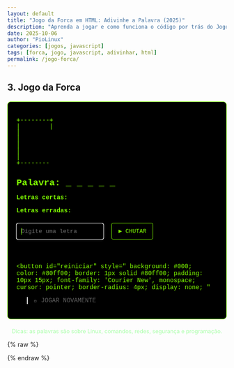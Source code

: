 ```yaml
---
layout: default
title: "Jogo da Forca em HTML: Adivinhe a Palavra (2025)"
description: "Aprenda a jogar e como funciona o código por trás do Jogo da Forca. Feito com HTML, CSS e JavaScript puro — sem frameworks."
date: 2025-10-06
author: "PioLinux"
categories: [jogos, javascript]
tags: [forca, jogo, javascript, adivinhar, html]
permalink: /jogo-forca/
---
```







<section>

<div class="game-container">
    <h2>3. Jogo da Forca</h2>
    <!-- Jogo -->
<div style="font-family: 'Courier New', monospace; color: #80ff00; background: #000; padding: 20px; border: 1px solid #80ff00; border-radius: 8px; max-width: 800px; margin: 20px auto;">
  
  <!-- Forca ASCII -->
  <pre id="forca" style="font-size: 14px; line-height: 1; color: #80ff00;">
+--------+
|        |
|        
|        
|        
|        
|
+--------
  </pre>

  <!-- Palavra -->
  <h2 style="color: #80ff00; margin: 10px 0;">Palavra: <span id="palavra">_ _ _ _ _</span></h2>

  <!-- Letras adivinhadas -->
  <p><strong>Letras certas:</strong> <span id="certas"></span></p>
  <p><strong>Letras erradas:</strong> <span id="erradas"></span></p>

  <!-- Entrada -->
  <div style="margin: 20px 0;">
    <input 
      id="letra" 
      type="text" 
      maxlength="1" 
      placeholder="Digite uma letra" 
      style="
        padding: 10px;
        font-family: 'Courier New', monospace;
        background: #000;
        color: #80ff00;
        border: 1px solid #80ff00;
        border-radius: 4px;
        width: 200px;
      "
      autofocus
    />
    <button 
      id="chutar" 
      style="
        background: #000;
        color: #80ff00;
        border: 1px solid #80ff00;
        padding: 10px 15px;
        font-family: 'Courier New', monospace;
        cursor: pointer;
        border-radius: 4px;
        margin-left: 10px;
      "
    >▶ CHUTAR</button>
  </div>


  <!-- Mensagem -->
  <p id="mensagem" style="color: #a8ffa8; min-height: 20px;"></p>

  <!-- Botão reiniciar -->
  <button 
    id="reiniciar" 
    style="
      background: #000;
      color: #80ff00;
      border: 1px solid #80ff00;
      padding: 10px 15px;
      font-family: 'Courier New', monospace;
      cursor: pointer;
      border-radius: 4px;
      display: none;
    "
  >🔁 JOGAR NOVAMENTE</button>

</div>
<!-- Instruções -->
<p style="font-size: 0.9em; color: #a8ffa8; text-align: center;">
  Dicas: as palavras são sobre Linux, comandos, redes, segurança e programação.
</p>

{% raw %}
<script>
  // Banco de palavras
  const palavras = [
    'LINUX', 'TERMINAL', 'BASH', 'KERNEL', 'FIREWALL',
    'SCRIPT', 'CODIGO', 'COMANDO', 'REDE', 'SERVIDOR',
    'JAVASCRIPT', 'HTML', 'SSH', 'ROOT', 'SUDO',
    'DISTRO', 'OPENBSD', 'QUBES', 'KERNEL', 'HACKER'
  ];

  // Elementos
  const inputLetra = document.getElementById('letra');
  const botaoChutar = document.getElementById('chutar');
  const botaoReiniciar = document.getElementById('reiniciar');
  const spanPalavra = document.getElementById('palavra');
  const spanCertas = document.getElementById('certas');
  const spanErradas = document.getElementById('erradas');
  const mensagem = document.getElementById('mensagem');
  const preForca = document.getElementById('forca');

  // Estado do jogo
  let palavraSecreta = '';
  let letrasCertas = [];
  let letrasErradas = [];
  let maxErros = 6;

  // Desenho da forca em ASCII (6 estágios)
  const desenhosForca = [
    `+--------+
|        |
|        
|        
|        
|        
|
+--------+`,
    `+--------+
|        |
|        O
|        
|        
|        
|
+--------+`,
    `+--------+
|        |
|        O
|        |
|        
|        
|
+--------+`,
    `+--------+
|        |
|        O
|       /|
|        
|        
|
+--------+`,
    `+--------+
|        |
|        O
|       /|\\
|        
|        
|
+--------+`,
    `+--------+
|        |
|        O
|       /|\\
|       /
|        
|
+--------+`,
    `+--------+
|        |
|        O
|       /|\\
|       / \\
|        
|
+--------+`
  ];




  // Escolhe palavra aleatória
  function escolherPalavra() {
    const index = Math.floor(Math.random() * palavras.length);
    palavraSecreta = palavras[index];
    letrasCertas = Array(palavraSecreta.length).fill('_');
    letrasErradas = [];
    atualizarTela();
  }

  // Atualiza a interface
  function atualizarTela() {
    spanPalavra.textContent = letrasCertas.join(' ');
    spanCertas.textContent = letrasCertas.filter(l => l !== '_').join(', ');
    spanErradas.textContent = letrasErradas.join(', ');
    preForca.textContent = desenhosForca[letrasErradas.length];
    mensagem.textContent = '';

    // Verifica vitória/derrota
    if (letrasCertas.every(l => l !== '_')) {
      mensagem.textContent = `✅ Parabéns! A palavra era: ${palavraSecreta}`;
      mensagem.style.color = '#00ff00';
      fimDeJogo();
    }

    if (letrasErradas.length >= maxErros) {
      mensagem.textContent = `❌ Você perdeu! A palavra era: ${palavraSecreta}`;
      mensagem.style.color = '#ff0000';
      fimDeJogo();
    }
  }

  // Processa chute
  function chutarLetra() {
    const letra = inputLetra.value.trim().toUpperCase();
    inputLetra.value = '';
    inputLetra.focus();

    if (!letra || letra.length !== 1 || !/[A-Z]/.test(letra)) {
      mensagem.textContent = 'Digite uma letra válida.';
      mensagem.style.color = '#ffcc00';
      return;
    }

    if (letrasCertas.includes(letra) || letrasErradas.includes(letra)) {
      mensagem.textContent = 'Você já chutou essa letra.';
      mensagem.style.color = '#ffcc00';
      return;
    }

    if (palavraSecreta.includes(letra)) {
      // Letra correta
      for (let i = 0; i < palavraSecreta.length; i++) {
        if (palavraSecreta[i] === letra) {
          letrasCertas[i] = letra;
        }
      }
    } else {
      // Letra errada
      letrasErradas.push(letra);
    }

    atualizarTela();
  }

  // Fim de jogo
  function fimDeJogo() {
    inputLetra.disabled = true;
    botaoChutar.disabled = true;
    botaoReiniciar.style.display = 'inline-block';
  }

  // Reiniciar jogo
  function reiniciar() {
    inputLetra.disabled = false;
    botaoChutar.disabled = false;
    botaoReiniciar.style.display = 'none';
    escolherPalavra();
  }

  // Eventos
  botaoChutar.addEventListener('click', chutarLetra);
  inputLetra.addEventListener('keypress', function(e) {
    if (e.key === 'Enter') {
      chutarLetra();
    }
  });
  botaoReiniciar.addEventListener('click', reiniciar);

  // Inicia o jogo
  escolherPalavra();
</script>
{% endraw %}




